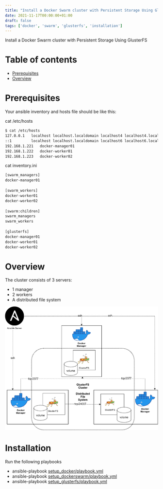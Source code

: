 ```yaml
---
title: "Install a Docker Swarm cluster with Persistent Storage Using GlusterFS"
date: 2021-11-17T00:00:00+01:00
draft: false
tags: ['docker', 'swarm', 'glusterfs', 'installation']
---
```


Install a Docker Swarm cluster with Persistent Storage Using GlusterFS

# Table of contents

* [Prerequisites](#prerequisites)
* [Overview](#overview)

# Prerequisites

Your ansible inventory and hosts file should be like this:

cat /etc/hosts

```bash
$ cat /etc/hosts
127.0.0.1   localhost localhost.localdomain localhost4 localhost4.localdomain4
::1         localhost localhost.localdomain localhost6 localhost6.localdomain6
192.168.1.221	docker-manager01
192.168.1.222	docker-worker01
192.168.1.223	docker-worker02
```

cat inventory.ini

```bash
[swarm_managers]
docker-manager01

[swarm_workers]
docker-worker01
docker-worker02

[swarm:children]
swarm_managers
swarm_workers

[glusterfs]
docker-manager01
docker-worker01
docker-worker02
```

# Overview

The cluster consists of 3 servers:
- 1 manager
- 2 workers
- A distributed file system

![overview docker swarm and glusterfs](/images/0037/dockerswarm_glusterfs.png)

# Installation

Run the following playbooks

- ansible-playbook [setup_docker/playbook.yml](https://github.com/dmachard/ansible-playbooks/tree/main/setup_docker)
- ansible-playbook [setup_dockerswarm/playbook.yml](https://github.com/dmachard/ansible-playbooks/tree/main/setup_dockerswarm)
- ansible-playbook [setup_glusterfs/playbook.yml](https://github.com/dmachard/ansible-playbooks/tree/main/setup_glusterfs)